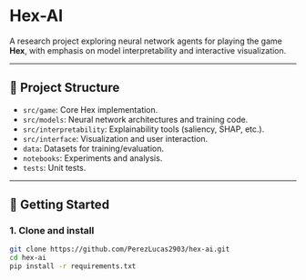 # Hex-AI

A research project exploring neural network agents for playing the game **Hex**, with emphasis on model interpretability and interactive visualization.

---

## 🧱 Project Structure

- `src/game`: Core Hex implementation.
- `src/models`: Neural network architectures and training code.
- `src/interpretability`: Explainability tools (saliency, SHAP, etc.).
- `src/interface`: Visualization and user interaction.
- `data`: Datasets for training/evaluation.
- `notebooks`: Experiments and analysis.
- `tests`: Unit tests.

---

## 🚀 Getting Started

### 1. Clone and install
```bash
git clone https://github.com/PerezLucas2903/hex-ai.git
cd hex-ai
pip install -r requirements.txt
